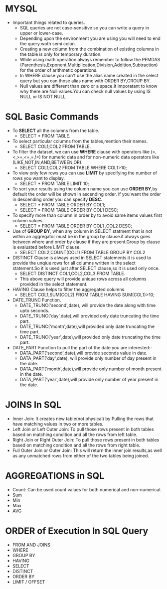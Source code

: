 # MYSQL 
  * Important things related to queries.
     * SQL queries are not case-sensitive so you can write a query in upper or lower-case.
     * Depending upon the environment you are using you will need to end the query woth semi colon.
     * Creating a new column from the combination of existing columns in the table is only for temporary duration.
     * While using math operation always remember to follow the PEMDAS (Parenthesis,Exponent,Multiplication,Division,Addition,Subtraction) for the order of arithmetic operations.
     * In WHERE clause you can't use the alias name created in the select query but you can those alias name with ORDER BY,GROUP BY.
     * Null values are different than zero or a space.It imporatant to know why there are Null values.You can check null values by using IS NULL or IS NOT NULL.
  

# SQL Basic Commands
  * To **SELECT** all the columns from the table.
      * SELECT * FROM TABLE.
  * To select particular columns from the tables,mention their names.
      * SELECT COL1,COL2 FROM TABLE.
  * To filter the dataset, we can use **WHERE** clause with operators like (>,<,>=,<=,=,!=) for numeric data and for non-numeric data operators like (LIKE,NOT,IN,AND,BETWEEN,OR).
      * SELECT COL1,COL2 FROM TABLE WHERE COL1>10;
  * To view only few rows you can use **LIMIT** by specifying the number of rows you want to display.
      * SELECT * FROM TABLE LIMIT 10;
  * To sort your results using the column name you can use **ORDER BY**,by default the order will be shown in ascending order. if you want the order in descending order you can specify **DESC**.
      * SELECT * FROM TABLE ORDER BY COL1;
      * SELECT * FROM TABLE ORDER BY COL1 DESC;
   * To specify more than column in order by to avoid same items values first column values.
      * SELECT * FROM TABLE ORDER BY COL1 ,COL2 DESC;
   * Use of **GROUP BY**, when any column in SELECT statment that is not within an aggregator must be in the group by clause.it always goes between where and order by clause if they are present.Group by clause is evaluated before LIMIT clause.
      *  SELECT COL2,COUNT(COL1) FROM TABLE GROUP BY COL2
   * DISTINCT Clause is always used in SELECT statements.it is used to provide the unqiue rows for all columns written in the select statement.So it is used just after SELECT clause,so it is used only once.
      * SELECT DISTINCT COL1,COL2,COL3 FROM TABLE.
      * This above query will provide unique rows across all columns provided in the select statement.
   * HAVING Clause helps to filter the aggregated columns.
      * SELECT COL1,SUM(COL2) FROM TABLE HAVING SUM(COL1)>10; 
   * DATE_TRUNC Function.
      * DATE_TRUNC('second',date), will provide the date along with time upto seconds.
      * DATE_TRUNC('day',date),will provided only date truncating the time part.
      * DATE_TRUNC('month',date),will provided only date truncating the time part.
      * DATE_TRUNC('year',date),will provided only date truncating the time part.
   * DATE_PART Function to pull the part of the date you are interested:-
      * DATA_PART('second',date),will provide seconds value in date.
      * DATA_PART('day',date), will provide only number of day present in the date.
      * DATA_PART('month',date),will provide only number of month present in the date.
      * DATA_PART('year',date),will provide only number of year present in the date.
# JOINS In SQL
   * Inner Join: It creates new table(not physical) by Pulling the rows that have matching values in two or more tables.
   * Left Join or Left Outer Join: To pull those rows present in both tables based on matching condition and all the rows from left table.
   * Right Join or Right Outer Join: To pull those rows present in both tables based on matching condition and all the rows from right table.
   * Full Outer Join or Outer Join: This will return the inner join results,as well as any unmatched rows from either of the two tables being joined.

# AGGREGATIONS  in SQL
   * Count: Can be used count values for both numerical and non-numerical.
   * Sum
   * Min
   * Max
   * AVG
# ORDER of Execution In SQL Query
   * FROM AND JOINS
   * WHERE
   * GROUP BY 
   * HAVING
   * SELECT
   * DISTINCT
   * ORDER BY
   * LIMIT / OFFSET
 
